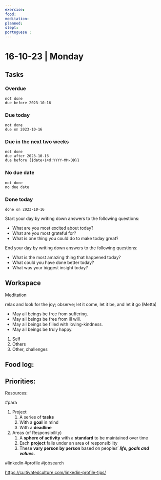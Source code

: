 ```yaml
---
exercise: 
food:
meditation:
planned:
slept:
portuguese :
---
```


# 16-10-23 | Monday

## Tasks
### Overdue
```tasks
not done
due before 2023-10-16
```

### Due today
```tasks
not done
due on 2023-10-16
```

### Due in the next two weeks
```tasks
not done
due after 2023-10-16
due before {{date+14d:YYYY-MM-DD}}
```

### No due date
```tasks
not done
no due date
```

### Done today
```tasks
done on 2023-10-16
```


Start your day by writing down answers to the following questions:

- What are you most excited about today? 
- What are you most grateful for? 
- What is one thing you could do to make today great?  

End your day by writing down answers to the following questions: 

- What is the most amazing thing that happened today? 
- What could you have done better today? 
- What was your biggest insight today?

## Workspace

Meditation 

relax and look for the joy; observe; let it come, let it be, and let it go
(Metta)
-   May all beings be free from suffering.
-   May all beings be free from ill will.
-   May all beings be filled with loving-kindness.
-   May all beings be truly happy.

1. Self
2. Others
3. Other, challenges

Food log:
- 

Priorities:
- 

Resources:

#para 
1. Project
    1. A series of **tasks**
    2. With a **goal** in mind
    3. With a **deadline**
2. Areas (of Responsibility)
    1. A **sphere of activity** with a **standard** to be maintained over time
    2. Each **project** falls under an area of responsibility
    3. These **vary person by person** based on peoples’ **_life, goals and values._**

#linkedin
#profile #jobsearch

https://cultivatedculture.com/linkedin-profile-tips/